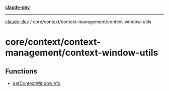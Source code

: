 [**claude-dev**](../../../../README.md)

***

[claude-dev](../../../../README.md) / core/context/context-management/context-window-utils

# core/context/context-management/context-window-utils

## Functions

- [getContextWindowInfo](functions/getContextWindowInfo.md)
